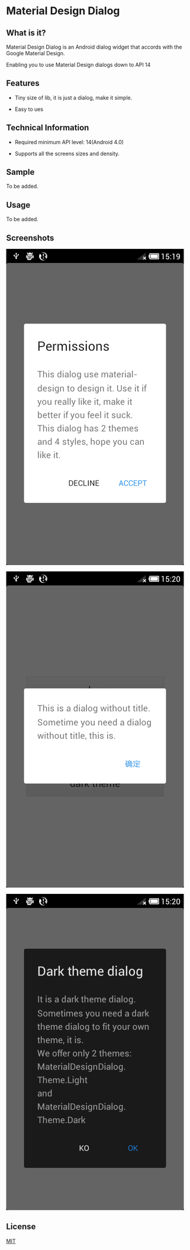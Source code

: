 # Material Design Dialog

## What is it?

Material Design Dialog is an Android dialog widget that accords with the Google Material Design. 

Enabling you to use Material Design dialogs down to API 14

## Features

* Tiny size of lib, it is just a dialog, make it simple.

* Easy to ues

## Technical Information

* Required minimum API level: 14(Android 4.0)

* Supports all the screens sizes and density.

## Sample

To be added.

## Usage

To be added.

## Screenshots

![Screenshot 1](https://raw.githubusercontent.com/celerysoft/README/master/MaterialDesignDialog/sc01.png "Screenshot 1")

![Screenshot 2](https://raw.githubusercontent.com/celerysoft/README/master/MaterialDesignDialog/sc02.png "Screenshot 2")

![Screenshot 3](https://raw.githubusercontent.com/celerysoft/README/master/MaterialDesignDialog/sc03.png "Screenshot 3")

## License

[MIT](./LICENSE)
